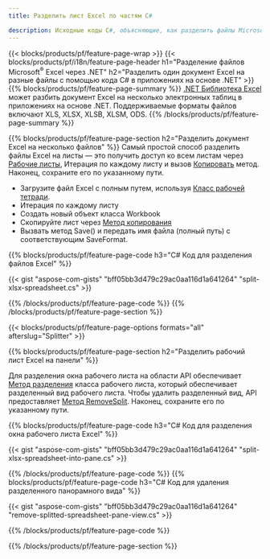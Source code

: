 ```yaml
---
title: Разделить лист Excel по частям C#

description: Исходные коды C#, объясняющие, как разделить файлы Microsoft Excel на несколько файлов в приложениях Visual C#.NET
---
```

{{< blocks/products/pf/feature-page-wrap >}}
{{< blocks/products/pf/i18n/feature-page-header h1="Разделение файлов Microsoft<sup>&reg;</sup> Excel через .NET" h2="Разделить один документ Excel на разные файлы с помощью кода C# в приложениях на основе .NET" >}}
{{% blocks/products/pf/feature-page-summary %}}
[.NET Библиотека Excel](/cells/net/) может разбить документ Excel на несколько электронных таблиц в приложениях на основе .NET. Поддерживаемые форматы файлов включают XLS, XLSX, XLSB, XLSM, ODS.
{{% /blocks/products/pf/feature-page-summary %}}

{{% blocks/products/pf/feature-page-section h2="Разделить документ Excel на несколько файлов" %}}
Самый простой способ разделить файлы Excel на листы — это получить доступ ко всем листам через [Рабочие листы](https://reference.aspose.com/cells/net/aspose.cells/workbook/properties/worksheets), Итерация по каждому листу и вызов [Копировать](https://reference.aspose.com/cells/net/aspose.cells/worksheet/methods/copy) метод. Наконец, сохраните его по указанному пути. 

+ Загрузите файл Excel с полным путем, используя [Класс рабочей тетради](https://reference.aspose.com/cells/net/aspose.cells/workbook).
+ Итерация по каждому листу
+ Создать новый объект класса Workbook
+ Скопируйте лист через [Метод копирования](https://reference.aspose.com/cells/net/aspose.cells/worksheet/methods/copy)
+ Вызвать метод Save() и передать имя файла (полный путь) с соответствующим SaveFormat.

{{% blocks/products/pf/feature-page-code h3="C# Код для разделения файлов Excel" %}}

{{< gist "aspose-com-gists" "bff05bb3d479c29ac0aa116d1a641264" "split-xlsx-spreadsheet.cs" >}}

{{% /blocks/products/pf/feature-page-code %}}
{{% /blocks/products/pf/feature-page-section %}}

{{< blocks/products/pf/feature-page-options formats="all" afterslug="Splitter" >}}

{{% blocks/products/pf/feature-page-section h2="Разделить рабочий лист Excel на панели" %}}

Для разделения окна рабочего листа на области API обеспечивает [Метод разделения](https://reference.aspose.com/cells/net/aspose.cells/worksheet/methods/split) класса рабочего листа, который обеспечивает разделенный вид рабочего листа. Чтобы удалить разделенный вид, API предоставляет [Метод RemoveSplit](https://reference.aspose.com/cells/net/aspose.cells/worksheet/methods/removesplit). Наконец, сохраните его по указанному пути. 

{{% blocks/products/pf/feature-page-code h3="C# Код для разделения окна рабочего листа Excel" %}}

{{< gist "aspose-com-gists" "bff05bb3d479c29ac0aa116d1a641264" "split-xlsx-spreadsheet-into-pane.cs" >}}

{{% /blocks/products/pf/feature-page-code %}}
{{% blocks/products/pf/feature-page-code h3="C# Код для удаления разделенного панорамного вида" %}}

{{< gist "aspose-com-gists" "bff05bb3d479c29ac0aa116d1a641264" "remove-splitted-spreadsheet-pane-view.cs" >}}

{{% /blocks/products/pf/feature-page-code %}}

{{% /blocks/products/pf/feature-page-section %}}
